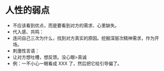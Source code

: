 # 人性的弱点

- 不应该看到优点，而是要看到对方的需求、心里缺失。
- 代入感、共鸣：
- 连问自己三次为什么，找到对方真实的原因。挖掘深层次精神需求，作为开场。
- 刺激性言语：
- 让对方想吐槽，想反馈。没心眼>真诚
- 例：一不小心一眼看成 XXX 了，然后把它给引导偏了。

